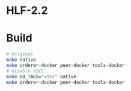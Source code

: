 # HLF-2.2


# Build

```bash
# Original 
make native
make orderer-docker peer-docker tools-docker
# disable VSCC
make GO_TAGS="vscc" native
make orderer-docker peer-docker tools-docker
```



